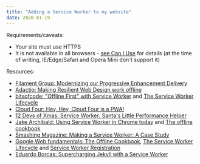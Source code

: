 ```yaml
---
title: "Adding a Service Worker to my website"
date: 2020-01-19
---
```


Requirements/caveats:

- Your site must use HTTPS
- It is not available in all browsers - [see Can I Use](http://caniuse.com/#feat=serviceworkers) for details (at the time of writing, IE/Edge/Safari and Opera Mini don't support it)

Resources:

- [Filament Group: Modernizing our Progressive Enhancement Delivery](https://www.filamentgroup.com/lab/modernizing-delivery.html)
- [Adactio: Making Resilient Web Design work offline](https://adactio.com/journal/11730)
- [bitsofcode: "Offline First" with Service Worker](https://bitsofco.de/bitsofcode-pwa-part-1-offline-first-with-service-worker/) and [The Service Worker Lifecycle](https://bitsofco.de/the-service-worker-lifecycle/)
- [Cloud Four: Hey, Hey, Cloud Four is a PWA!](https://cloudfour.com/thinks/hey-hey-cloud-four-is-a-pwa/)
- [12 Devs of Xmas: Service Worker: Santa's Little Performance Helper](http://12devsofxmas.co.uk/2016/01/day-9-service-worker-santas-little-performance-helper/)
- [Jake Archibald: Using Service Worker in Chrome today](https://jakearchibald.com/2014/using-serviceworker-today/) and [The offline cookbook](https://jakearchibald.com/2014/offline-cookbook/)
- [Smashing Magazine: Making a Service Worker: A Case Study](https://www.smashingmagazine.com/2016/02/making-a-service-worker/)
- [Google Web fundamentals: The Offline Cookbook](https://developers.google.com/web/fundamentals/instant-and-offline/offline-cookbook/), [The Service Worker Lifecycle](https://developers.google.com/web/fundamentals/instant-and-offline/service-worker/lifecycle) and [Service Worker Registration](https://developers.google.com/web/fundamentals/instant-and-offline/service-worker/registration)
- [Eduardo Borcas: Supercharging Jekyll with a Service Worker](https://eduardoboucas.com/blog/2015/06/04/supercharging-jekyll-with-a-serviceworker.html)